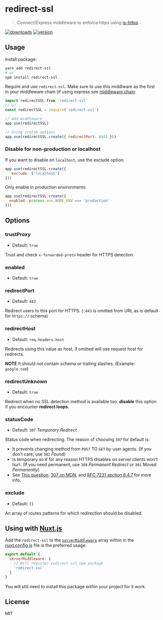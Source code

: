 # redirect-ssl
> Connect/Express middleware to enforce https using [is-https](https://www.npmjs.com/package/is-https).

[![downloads](https://img.shields.io/npm/dm/redirect-ssl.svg?style=flat-square)](https://npmjs.com/package/redirect-ssl)
[![version](https://img.shields.io/npm/v/redirect-ssl/latest.svg?style=flat-square)](https://npmjs.com/package/redirect-ssl)

## Usage

Install package:

```bash
yarn add redirect-ssl
# or
npm install redirect-ssl
```

Require and use `redirect-ssl`. Make sure to use this middlware as the first in your middleware chain (if using express see [middleware chain](http://expressjs.com/en/guide/using-middleware.html):

```js
import redirectSSL from 'redirect-ssl'
// or
const redirectSSL = require('redirect-ssl')

// Add middleware
app.use(redirectSSL)

// Using custom options
app.use(redirectSSL.create({ redirectPort: 8443 }))
```

### Disable for non-production or localhost

If you want to disable on `localhost`, use the exclude option:

```js
app.use(redirectSSL.create({
   exclude: ['localhost']
}))
```

Only enable in production environments:

```js
app.use(redirectSSL.create({
  enabled: process.env.NODE_ENV === 'production'
}))
```

## Options

### trustProxy

- Default: `true`

Trust and check `x-forwarded-proto` header for HTTPS detection.

### enabled

- Default: `true`

### redirectPort

- Default: `443`

Redirect users to this port for HTTPS. (`:443` is omitted from URL as is default for `https://` schema)

### redirectHost

- Default: `req.headers.host`

Redirects using this value as host, if omitted will use request host for redirects.

**NOTE** It should not contain schema or trailing slashes. (Example: `google.com`)

### redirectUnknown

- Default: `true`

Redirect when no SSL detection method is available too. **disable** this option if you encounter **redirect loops**.

### statusCode

- Default: `307` *Temporary Redirect*

Status code when redirecting. The reason of choosing `307` for default is:
- It prevents changing method from `POST` TO `GET` by user agents. (If you don't care, use `302` *Found*)
- Is temporary so if for any reason HTTPS disables on server clients won't hurt. (If you need permanent, use `308` *Permanent Redirect* or `301` *Moved Permanently*)
- See [This question](https://stackoverflow.com/questions/42136829/whats-difference-between-http-301-and-308-status-codes), [307 on MDN](https://developer.mozilla.org/en-US/docs/Web/HTTP/Status/307), and [RFC 7231 section 6.4.7](https://tools.ietf.org/html/rfc7231#section-6.4.7) for more info.

### exclude

- Default: `[]`

An array of routes patterns for which redirection should be disabled.

## Using with [Nuxt.js](https://github.com/nuxt/nuxt.js)

Add the `redirect-ssl` to the [`serverMiddleware`](https://nuxtjs.org/api/configuration-servermiddleware#usage) array within in the [nuxt.config.js](https://nuxtjs.org/api/configuration-server) file is the preferred usage:

```js
export default {
  serverMiddleware: [
    // Will register redirect-ssl npm package
    'redirect-ssl'
  ]
}
```

You will still need to install this package within your project for it work.

## License

MIT
